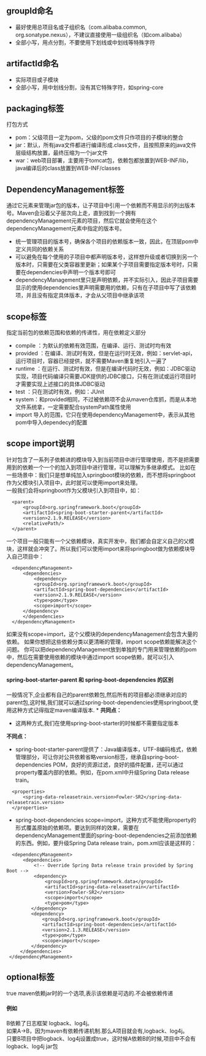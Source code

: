 ## groupId命名
* 最好使用总项目名或子组织名（com.alibaba.common, org.sonatype.nexus），不建议直接使用一级组织名（如com.alibaba）
* 全部小写，用点分割，不要使用下划线或中划线等特殊字符

## artifactId命名
* 实际项目或子模块
* 全部小写，用中划线分割，没有其它特殊字符，如spring-core

## packaging标签
打包方式
* pom：父级项目一定为pom，父级的pom文件只作项目的子模块的整合
* jar：默认，所有java文件都进行编译形成.class文件，且按照原来的java文件层级结构放置，最终压缩为一个jar文件
* war：web项目部署，主要用于tomcat包，依赖包都放置到WEB-INF/lib，java编译后的class放置到WEB-INF/classes

## DependencyManagement标签
通过它元素来管理jar包的版本，让子项目中引用一个依赖而不用显示的列出版本号。Maven会沿着父子层次向上走，直到找到一个拥有dependencyManagement元素的项目，然后它就会使用在这个dependencyManagement元素中指定的版本号。
* 统一管理项目的版本号，确保各个项目的依赖版本一致，因此，在顶层pom中定义共同的依赖关系
* 可以避免在每个使用的子项目中都声明版本号，这样想升级或者切换到另一个版本时，只需要在父类容器里更新；如果某个子项目需要指定版本号时，只需要在dependencies中声明一个版本号即可
* dependencyManagement里只是声明依赖，并不实际引入，因此子项目需要显示的使用dependencies里声明需要用的依赖，只有在子项目中写了该依赖项，并且没有指定具体版本，才会从父项目中继承该项


## scope标签
指定当前包的依赖范围和依赖的传递性，用在依赖定义部分
* compile ：为默认的依赖有效范围，在编译、运行、测试时均有效
* provided ：在编译、测试时有效，但是在运行时无效，例如：servlet-api，运行项目时，容器已经提供，就不需要Maven重复地引入一遍了
* runtime ：在运行、测试时有效，但是在编译代码时无效，例如：JDBC驱动实现，项目代码编译只需要JDK提供的JDBC接口，只有在测试或运行项目时才需要实现上述接口的具体JDBC驱动
* test ：只在测试时有效，例如：JUnit
* system：和provided相同，不过被依赖项不会从maven仓库抓，而是从本地文件系统拿，一定需要配合systemPath属性使用
* import 导入的范围，它只在使用dependencyManagement中，表示从其他pom中导入dependecy的配置

## scope import说明
针对包含了一系列子依赖进的模块导入到当前项目中进行管理使用，而不是把需要用到的依赖一个一个的加入到项目中进行管理，可以理解为多继承模式。
比如在一些场景中：我们只是想单纯加入springboot模块的依赖，而不想将springboot作为父模块引入项目中，此时就可以使用import来处理。    
一般我们会将springboot作为父模块引入到项目中，如：
```
  <parent>
      <groupId>org.springframework.boot</groupId>
      <artifactId>spring-boot-starter-parent</artifactId>
      <version>2.1.9.RELEASE</version>
      <relativePath/>
  </parent>
```
一个项目一般只能有一个父依赖模块，真实开发中，我们都会自定义自己的父模块，这样就会冲突了。所以我们可以使用import来将springboot做为依赖模块导入自己项目中：
```
  <dependencyManagement>
      <dependencies>
          <dependency>
          <groupId>org.springframework.boot</groupId>
          <artifactId>spring-boot-dependencies</artifactId>
          <version>2.1.9.RELEASE</version>
          <type>pom</type>
          <scope>import</scope>
      </dependency>
      </dependencies>
  </dependencyManagement>
```

如果没有scope=import，这个父模块的dependencyManagement会包含大量的依赖。
如果你想把这些依赖分类以更清晰的管理，import scope依赖能解决这个问题。
你可以把dependencyManagement放到单独的专门用来管理依赖的pom中，然后在需要使用依赖的模块中通过import scope依赖，就可以引入dependencyManagement。


#### spring-boot-starter-parent 和 spring-boot-dependencies 的区别
一般情况下,企业都有自己的parent依赖包,然后所有的项目都必须继承对应的parent包,这时候,我们就可以通过spring-boot-dependencies使用springboot,使用这种方式记得指定maven编译版本.    *
**共同点：**
* 这两种方式,我们在使用spring-boot-starter的时候都不需要指定版本

**不同点：**
* spring-boot-starter-parent提供了：Java编译版本，UTF-8编码格式，依赖管理部分，可让你对公共依赖省略version标签，继承自spring-boot-dependencies POM，良好的资源过滤，良好的插件配置，还可以通过property覆盖内部的依赖。例如，在pom.xml中升级Spring Data release train。
```
  <properties>
      <spring-data-releasetrain.version>Fowler-SR2</spring-data-releasetrain.version>
  </properties>
```
* spring-boot-dependencies scope=import，这种方式不能使用property的形式覆盖原始的依赖项。要达到同样的效果，需要在dependencyManagement里面的spring-boot-dependencies之前添加依赖的东西。例如，要升级Spring Data release train，pom.xml应该是这样的：
```
  <dependencyManagement>
      <dependencies>
          <!-- Override Spring Data release train provided by Spring Boot -->
          <dependency>
              <groupId>org.springframework.data</groupId>
              <artifactId>spring-data-releasetrain</artifactId>
              <version>Fowler-SR2</version>
              <scope>import</scope>
              <type>pom</type>
         </dependency>
         <dependency>
             <groupId>org.springframework.boot</groupId>
             <artifactId>spring-boot-dependencies</artifactId>
             <version>2.1.3.RELEASE</version>
             <type>pom</type>
             <scope>import</scope>
         </dependency>
     </dependencies>
 </dependencyManagement>
```


## optional标签
<optional>true</optional> maven依赖jar时的一个选项,表示该依赖是可选的.不会被依赖传递
#### 例如
B依赖了日志框架 logback、log4j。    
如果A->B，因为maven有依赖传递机制.那么A项目就会有,logback、log4j。    
只要B项目中把logback、log4j设置成<optional>true</optional>，这时候A依赖B的时候,项目中不会有logback、log4j jar包



